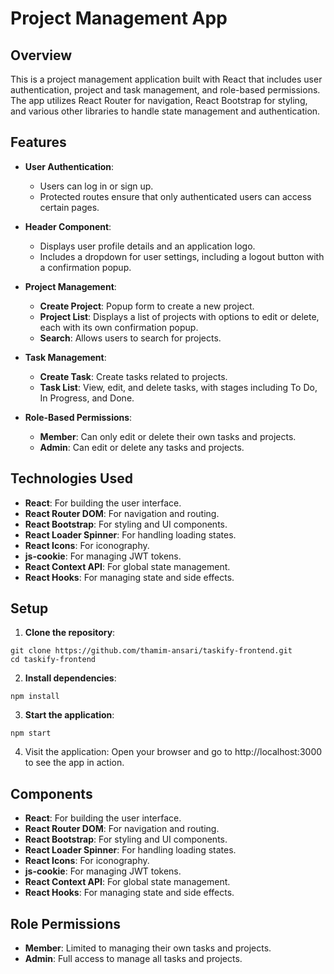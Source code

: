 # Project Management App

## Overview

This is a project management application built with React that includes user authentication, project and task management, and role-based permissions. The app utilizes React Router for navigation, React Bootstrap for styling, and various other libraries to handle state management and authentication.

## Features

- **User Authentication**:

  - Users can log in or sign up.
  - Protected routes ensure that only authenticated users can access certain pages.

- **Header Component**:

  - Displays user profile details and an application logo.
  - Includes a dropdown for user settings, including a logout button with a confirmation popup.

- **Project Management**:

  - **Create Project**: Popup form to create a new project.
  - **Project List**: Displays a list of projects with options to edit or delete, each with its own confirmation popup.
  - **Search**: Allows users to search for projects.

- **Task Management**:

  - **Create Task**: Create tasks related to projects.
  - **Task List**: View, edit, and delete tasks, with stages including To Do, In Progress, and Done.

- **Role-Based Permissions**:

  - **Member**: Can only edit or delete their own tasks and projects.
  - **Admin**: Can edit or delete any tasks and projects.

## Technologies Used

- **React**: For building the user interface.
- **React Router DOM**: For navigation and routing.
- **React Bootstrap**: For styling and UI components.
- **React Loader Spinner**: For handling loading states.
- **React Icons**: For iconography.
- **js-cookie**: For managing JWT tokens.
- **React Context API**: For global state management.
- **React Hooks**: For managing state and side effects.

## Setup

1. **Clone the repository**:

```
git clone https://github.com/thamim-ansari/taskify-frontend.git
cd taskify-frontend
```

2. **Install dependencies**:

```
npm install
```

3. **Start the application**:

```
npm start
```

4. Visit the application:
   Open your browser and go to http://localhost:3000 to see the app in action.

## Components

- **React**: For building the user interface.
- **React Router DOM**: For navigation and routing.
- **React Bootstrap**: For styling and UI components.
- **React Loader Spinner**: For handling loading states.
- **React Icons**: For iconography.
- **js-cookie**: For managing JWT tokens.
- **React Context API**: For global state management.
- **React Hooks**: For managing state and side effects.

## Role Permissions

- **Member**: Limited to managing their own tasks and projects.
- **Admin**: Full access to manage all tasks and projects.
